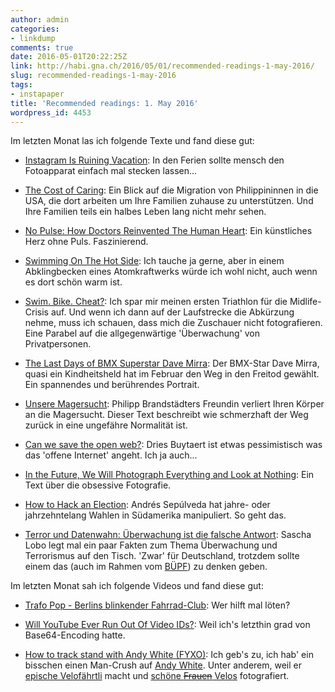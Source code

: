 ```yaml
---
author: admin
categories:
- linkdump
comments: true
date: 2016-05-01T20:22:25Z
link: http://habi.gna.ch/2016/05/01/recommended-readings-1-may-2016/
slug: recommended-readings-1-may-2016
tags:
- instapaper
title: 'Recommended readings: 1. May 2016'
wordpress_id: 4453
---
```


Im letzten Monat las ich folgende Texte und fand diese gut:





  * [Instagram Is Ruining Vacation](https://backchannel.com/instagram-is-ruining-vacation-701086a67440?gi=82559e57a6b2): In den Ferien sollte mensch den Fotoapparat einfach mal stecken lassen...


  * [The Cost of Caring](http://www.newyorker.com/magazine/2016/04/11/the-sacrifices-of-an-immigrant-caregiver): Ein Blick auf die Migration von Philippininnen in die USA, die dort arbeiten um Ihre Familien zuhause zu unterstützen. Und Ihre Familien teils ein halbes Leben lang nicht mehr sehen.


  * [No Pulse: How Doctors Reinvented The Human Heart](http://www.popsci.com/science/article/2012-02/no-pulse-how-doctors-reinvented-human-heart): Ein künstliches Herz ohne Puls. Faszinierend.


  * [Swimming On The Hot Side](http://www.popsci.com/science/article/2012-03/swimming-hot-side): Ich tauche ja gerne, aber in einem Abklingbecken eines Atomkraftwerks würde ich wohl nicht, auch wenn es dort schön warm ist.


  * [Swim. Bike. Cheat?](http://www.nytimes.com/2016/04/10/sports/julie-miller-ironman-triathlon-cheat.html): Ich spar mir meinen ersten Triathlon für die Midlife-Crisis auf. Und wenn ich dann auf der Laufstrecke die Abkürzung nehme, muss ich schauen, dass mich die Zuschauer nicht fotografieren. Eine Parabel auf die allgegenwärtige 'Überwachung' von Privatpersonen.


  * [The Last Days of BMX Superstar Dave Mirra](http://nymag.com/daily/intelligencer/2016/04/bmx-dave-mirra-last-days.html): Der BMX-Star Dave Mirra, quasi ein Kindheitsheld hat im Februar den Weg in den Freitod gewählt. Ein spannendes und berührendes Portrait.


  * [Unsere Magersucht](https://blendle.com/item/bnl-geo-20160318-741): Philipp Brandstädters Freundin verliert Ihren Körper an die Magersucht. Dieser Text beschreibt wie schmerzhaft der Weg zurück in eine ungefähre Normalität ist.


  * [Can we save the open web?](http://buytaert.net/can-we-save-the-open-web): Dries Buytaert ist etwas pessimistisch was das 'offene Internet' angeht. Ich ja auch...


  * [In the Future, We Will Photograph Everything and Look at Nothing](http://www.newyorker.com/business/currency/in-the-future-we-will-photograph-everything-and-look-at-nothing): Ein Text über die obsessive Fotografie.


  * [How to Hack an Election](http://www.bloomberg.com/features/2016-how-to-hack-an-election/): Andrés Sepúlveda hat jahre- oder jahrzehntelang Wahlen in Südamerika manipuliert. So geht das.


  * [Terror und Datenwahn: Überwachung ist die falsche Antwort](http://www.spiegel.de/netzwelt/netzpolitik/sascha-lobo-ueber-is-terror-ueberwachung-ist-die-falsche-antwort-a-1084629.html): Sascha Lobo legt mal ein paar Fakten zum Thema Überwachung und Terrorismus auf den Tisch. 'Zwar' für Deutschland, trotzdem sollte einem das (auch im Rahmen vom [BÜPF](https://www.buepf.ch)) zu denken geben.



Im letzten Monat sah ich folgende Videos und fand diese gut:



  * [Trafo Pop - Berlins blinkender Fahrrad-Club](https://www.youtube.com/watch?v=Rxnos21Ono0): Wer hilft mal löten?


  * [Will YouTube Ever Run Out Of Video IDs?](https://www.youtube.com/watch?v=gocwRvLhDf8): Weil ich's letzthin grad von Base64-Encoding hatte.


  * [How to track stand with Andy White (FYXO)](https://www.youtube.com/watch?v=C97P7-HxsQg): Ich geb's zu, ich hab' ein bisschen einen Man-Crush auf [Andy White](http://fyxo.co). Unter anderem, weil er [epische Velofährtli](http://fyxo.co/ride-plains-trains-and-bicycles/) macht und [schöne <del>Frauen</del> Velos](http://fyxo.co/gallery/) fotografiert.


